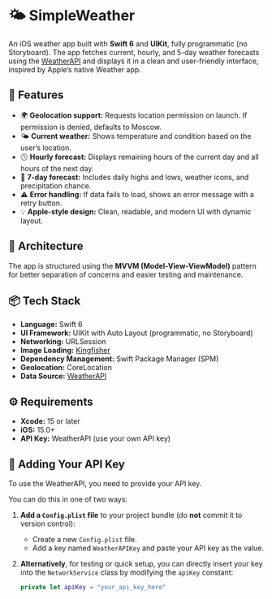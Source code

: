 # 🌤️ SimpleWeather

An iOS weather app built with **Swift 6** and **UIKit**, fully programmatic (no Storyboard). The app fetches current, hourly, and 5-day weather forecasts using the [WeatherAPI](https://www.weatherapi.com/) and displays it in a clean and user-friendly interface, inspired by Apple’s native Weather app.

## 📱 Features

- 🌍 **Geolocation support:** Requests location permission on launch. If permission is denied, defaults to Moscow.
- 🌤️ **Current weather:** Shows temperature and condition based on the user’s location.
- 🕓 **Hourly forecast:** Displays remaining hours of the current day and all hours of the next day.
- 📅 **7-day forecast:** Includes daily highs and lows, weather icons, and precipitation chance.
- ⚠️ **Error handling:** If data fails to load, shows an error message with a retry button.
- 💡 **Apple-style design:** Clean, readable, and modern UI with dynamic layout.

## 🧱 Architecture

The app is structured using the **MVVM (Model-View-ViewModel)** pattern for better separation of concerns and easier testing and maintenance.

## 📦 Tech Stack

- **Language:** Swift 6
- **UI Framework:** UIKit with Auto Layout (programmatic, no Storyboard)
- **Networking:** URLSession
- **Image Loading:** [Kingfisher](https://github.com/onevcat/Kingfisher)
- **Dependency Management:** Swift Package Manager (SPM)
- **Geolocation:** CoreLocation
- **Data Source:** [WeatherAPI](https://www.weatherapi.com/)

## ⚙️ Requirements

- **Xcode:** 15 or later
- **iOS:** 15.0+
- **API Key:** WeatherAPI (use your own API key)

## 🔐 Adding Your API Key

To use the WeatherAPI, you need to provide your API key.

You can do this in one of two ways:

1. **Add a `Config.plist` file** to your project bundle (do **not** commit it to version control):
   - Create a new `Config.plist` file.
   - Add a key named `WeatherAPIKey` and paste your API key as the value.

2. **Alternatively**, for testing or quick setup, you can directly insert your key into the `NetworkService` class by modifying the `apiKey` constant:

   ```swift
   private let apiKey = "your_api_key_here"